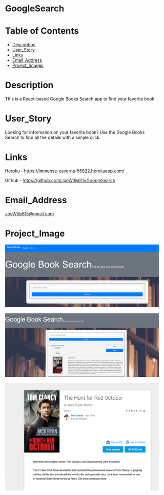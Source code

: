 # GoogleSearch

# Table of Contents
* [Description](#description)
* [User_Story](#user_story)
* [Links](#links)
* [Email_Address](#email_address)
* [Project_Images](#project_images)


# Description
  This is a React-based Google Books Search app to find your favorite book

# User_Story
  Looking for information on your favorite book? Use the Google Books Search to find all the details
  with a simple click. 

# Links

Heroku - https://immense-caverns-56822.herokuapp.com/

Github - https://github.com/JoeWills615/GoogleSearch
  
# Email_Address
  JoeWills615@gmail.com

# Project_Image

  <img src="./client/public/assets/img/search01.PNG">
  <br/>
  <br/>
  <img src="./client/public/assets/img/search02.PNG">
  <br/>
  <br/>
  <img src="./client/public/assets/img/search03.PNG"><br/>
  <br/>
  
